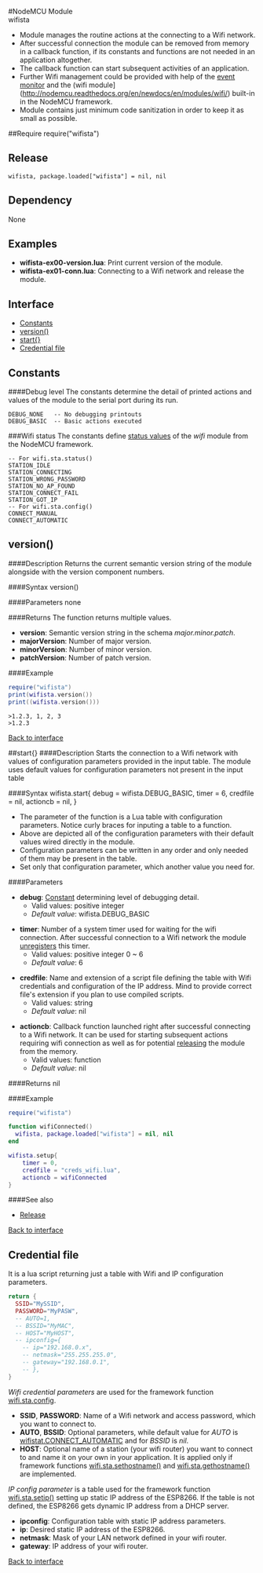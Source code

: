 #NodeMCU Module<br>wifista
- Module manages the routine actions at the connecting to a Wifi network.
- After successful connection the module can be removed from memory
  in a callback function, if its constants and functions are not needed in an application altogether.
- The callback function can start subsequent activities of an application.
- Further Wifi management could be provided with help of the [event monitor](http://nodemcu.readthedocs.org/en/newdocs/en/modules/wifi/#wifistaeventmonreg) and the (wifi module](http://nodemcu.readthedocs.org/en/newdocs/en/modules/wifi/) built-in in the NodeMCU framework.
- Module contains just minimum code sanitization in order to keep it as small as possible.


<a id="require"></a>
##Require
	require("wifista")

<a id="release"></a>
## Release
	wifista, package.loaded["wifista"] = nil, nil

<a id="dependency"></a>
## Dependency
None

<a id="examples"></a>
## Examples
- **wifista-ex00-version.lua**: Print current version of the module.  
- **wifista-ex01-conn.lua**: Connecting to a Wifi network and release the module.  


<a id="interface"></a>
## Interface
- [Constants](#Constants)
- [version()](#version)
- [start{}](#start)
- [Credential file](#credscript)

<a id="Constants"></a>
## Constants

####Debug level
The constants determine the detail of printed actions and values of the module to the serial port during its run.  
```
DEBUG_NONE   -- No debugging printouts
DEBUG_BASIC  -- Basic actions executed 
```

###Wifi status
The constants define [status values](http://nodemcu.readthedocs.org/en/newdocs/en/modules/wifi/#wifistastatus) of the *wifi* module from the NodeMCU framework.
```
-- For wifi.sta.status()
STATION_IDLE
STATION_CONNECTING
STATION_WRONG_PASSWORD
STATION_NO_AP_FOUND
STATION_CONNECT_FAIL
STATION_GOT_IP
-- For wifi.sta.config()
CONNECT_MANUAL
CONNECT_AUTOMATIC
```


<a id="version"></a>
## version()
####Description
Returns the current semantic version string of the module alongside with the version component numbers.

####Syntax
	version()

####Parameters
none

####Returns
The function returns multiple values. 
- **version**: Semantic version string in the schema *major.minor.patch*.
- **majorVersion**: Number of major version.
- **minorVersion**: Number of minor version.
- **patchVersion**: Number of patch version.

####Example

```lua
require("wifista")
print(wifista.version())
print((wifista.version()))
```
	>1.2.3, 1, 2, 3
	>1.2.3

[Back to interface](#interface)

<a id="start"></a>
##start{}
####Description
Starts the connection to a Wifi network with values of configuration parameters provided in the input table. The module uses default values for configuration parameters not present in the input table 

####Syntax
	wifista.start{
		debug = wifista.DEBUG_BASIC,
		timer = 6,
		credfile = nil,
		actioncb = nil,
	}

- The parameter of the function is a Lua table with configuration parameters. Notice curly braces for inputing a table to a function.
- Above are depicted all of the configuration parameters with their default values wired directly in the module.
- Configuration parameters can be written in any order and only needed of them may be present in the table.
- Set only that configuration parameter, which another value you need for.

####Parameters
<a id="debug"></a>
- **debug**: [Constant](#Constants) determining level of debugging detail.
	- Valid values: positive integer
	- *Default value*: wifista.DEBUG_BASIC


<a id="timer"></a>
- **timer**: Number of a system timer used for waiting for the wifi connection. After successful connection to a Wifi network the module [unregisters](http://nodemcu.readthedocs.org/en/newdocs/en/modules/tmr/#tmrunregister) this timer.
	- Valid values: positive integer 0 ~ 6
	- *Default value*: 6


<a id="credfile"></a>
- **credfile**: Name and extension of a script file defining the table with Wifi credentials and configuration of the IP address. Mind to provide correct file's extension if you plan to use compiled scripts.  
	- Valid values: string
	- *Default value*: nil


<a id="actioncb"></a>
- **actioncb**: Callback function launched right after successful connecting to a Wifi network. It can be used for starting subsequent actions requiring wifi connection as well as for potential [releasing](#release) the module from the memory.
	- Valid values: function
	- *Default value*: nil

####Returns
nil

####Example

```lua
require("wifista")

function wifiConnected()
  wifista, package.loaded["wifista"] = nil, nil
end

wifista.setup{
	timer = 0,
	credfile = "creds_wifi.lua",
	actioncb = wifiConnected
}
```

####See also
- [Release](#release)

[Back to interface](#interface)


<a id="credscript"></a>
## Credential file
It is a lua script returning just a table with Wifi and IP configuration parameters.

```lua
return {
  SSID="MySSID",
  PASSWORD="MyPASW",
  -- AUTO=1,
  -- BSSID="MyMAC",
  -- HOST="MyHOST",
  -- ipconfig={
    -- ip="192.168.0.x",
    -- netmask="255.255.255.0",
    -- gateway="192.168.0.1",
    -- },
}
``` 


<a id="wifiparams"></a>
*Wifi credential parameters* are used for the framework function [wifi.sta.config](http://nodemcu.readthedocs.org/en/newdocs/en/modules/wifi/#wifistaconfig). 
- **SSID**, **PASSWORD**: Name of a Wifi network and access password, which you want to connect to.
- **AUTO**, **BSSID**: Optional parameters, while default value for *AUTO* is [wifistat.CONNECT_AUTOMATIC](#Constants) and for *BSSID* is *nil*.
- **HOST**: Optional name of a station (your wifi router) you want to connect to and name it on your own in your application. It is applied only if framework functions [wifi.sta.sethostname()](http://nodemcu.readthedocs.org/en/newdocs/en/modules/wifi/#wifistasethostname) and [wifi.sta.gethostname()](http://nodemcu.readthedocs.org/en/newdocs/en/modules/wifi/#wifistagethostname) are implemented. 


*IP config parameter* is a table used for the framework function [wifi.sta.setip()](http://nodemcu.readthedocs.org/en/newdocs/en/modules/wifi/#wifistasetip) setting up static IP address of the ESP8266. If the table is not defined, the ESP8266 gets dynamic IP address from a DHCP server.  
- **ipconfig**: Configuration table with static IP address parameters.
- **ip**: Desired static IP address of the ESP8266.
- **netmask**: Mask of your LAN network defined in your wifi router.
- **gateway**: IP address of your wifi router.

[Back to interface](#interface)
